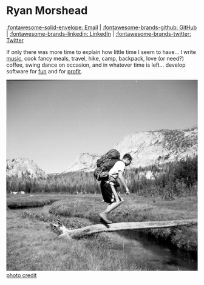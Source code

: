 # Ryan Morshead

[:fontawesome-solid-envelope: Email](mailto:ryan.morshead@gmail.com) |
[:fontawesome-brands-github: GitHub](https://github.com/rmorshea) |
[:fontawesome-brands-linkedin: LinkedIn](https://linkedin.com/in/rmorshea) |
[:fontawesome-brands-twitter: Twitter](https://twitter.com/)

If only there was more time to explain how little time I seem to have... I write
[music](projects#music),
cook fancy meals, travel, hike, camp, backpack, love (or need?) coffee, swing dance on occasion,
and in whatever time is left... develop software for
[fun](projects#software)
and for
[profit](resume).

<figure class="image" style="margin: 0px">
  <img src="images/backpacking_yosemite_2017.jpg"/>
  <figcaption>
    <a target="_blank" href="https://www.instagram.com/bigmackpackin/?hl=en">
      <i class="fa fa-instagram"></i>
      photo credit
    </a>
  </figcaption>
</figure>
